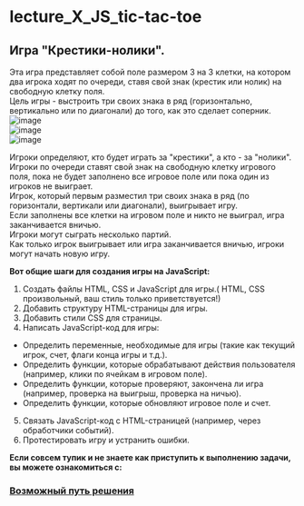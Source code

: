 # lecture_X_JS_tic-tac-toe  
## Игра "Крестики-нолики".   
Эта игра представляет собой поле размером 3 на 3 клетки, на котором два игрока ходят по очереди, ставя свой знак (крестик или нолик) на свободную клетку поля.   
Цель игры - выстроить три своих знака в ряд (горизонтально, вертикально или по диагонали) до того, как это сделает соперник.  
![image](https://user-images.githubusercontent.com/113675674/231089138-b0c42cca-6bb6-493e-a4f1-453d99c1b19c.png)   
![image](https://user-images.githubusercontent.com/113675674/231089278-955724ac-2e99-4c89-9796-6aa411b31ef7.png)  
![image](https://user-images.githubusercontent.com/113675674/231089756-01e8d732-8de0-4ca1-8462-4ea7d97bc893.png)  

Игроки определяют, кто будет играть за "крестики", а кто - за "нолики".  
Игроки по очереди ставят свой знак на свободную клетку игрового поля, пока не будет заполнено все игровое поле или пока один из игроков не выиграет.  
Игрок, который первым разместил три своих знака в ряд (по горизонтали, вертикали или диагонали), выигрывает игру.  
Если заполнены все клетки на игровом поле и никто не выиграл, игра заканчивается вничью.  
Игроки могут сыграть несколько партий.  
Как только игрок выигрывает или игра заканчивается вничью, игроки могут начать новую игру.  

**Вот общие шаги для создания игры на JavaScript:**  

1. Создать файлы HTML, CSS и JavaScript для игры.( HTML, CSS произвольный, ваш стиль только приветствуется!)    
2. Добавить структуру HTML-страницы для игры.  
3. Добавить стили CSS для страницы.  
4. Написать JavaScript-код для игры:  
- Определить переменные, необходимые для игры (такие как текущий игрок, счет, флаги конца игры и т.д.).  
- Определить функции, которые обрабатывают действия пользователя (например, клики по ячейкам в игровом поле).  
- Определить функции, которые проверяют, закончена ли игра (например, проверка на выигрыш, проверка на ничью).  
- Определить функции, которые обновляют игровое поле и счет.  
5. Связать JavaScript-код с HTML-страницей (например, через обработчики событий).  
6. Протестировать игру и устранить ошибки.  


**Если совсем тупик и не знаете как приступить к выполнению задачи, вы можете ознакомиться с:**     
###  [Возможный путь решения](https://github.com/schoolteacherMP/lecture_X_JS_tic-tac-toe/blob/main/answer.md)   

